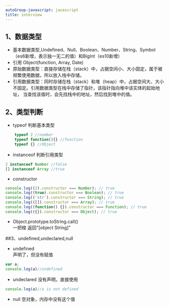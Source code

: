 ```yaml
---
autoGroup-javascript: javascript  
title: interview
--- 
```


## 1、数据类型
* 基本数据类型,Undefined、Null、Boolean、Number、String、Symbol（es6新增，表示独一无二的值）和BigInt（es10新增）
* 引用 Object(function, Array, Date)
* 原始数据类型：直接存储在栈（stack）中，占据空间小、大小固定，属于被频繁使用数据，所以放入栈中存储。
* 引用数据类型：同时存储在栈（stack）和堆（heap）中，占据空间大、大小不固定。引用数据类型在栈中存储了指针，该指针指向堆中该实体的起始地址，
当查找该值时，会先找栈中的地址，然后找到堆中的值。 

## 2、类型判断
* typeof  判断基本类型
```js
    typeof 2 //number   
    typeof function(){} //function  
    typeof {} //Object  
```
* instanceof  判断引用类型
```js
2 instanceof Number //false
[] instanceof Array //true
```
* constructor
```js
console.log((2).constructor === Number); // true
console.log((true).constructor === Boolean); // true
console.log(('str').constructor === String); // true
console.log(([]).constructor === Array); // true
console.log((function() {}).constructor === Function); // true
console.log(({}).constructor === Object); // true
```
* Object.prototype.toString.call()  
一把梭 返回"[object String]" 

##3、undefined,undeclared,null
* undefined  
声明了，但没有赋值
```js
var a;
console.log(a)//undefined
```
* undeclared
没有声明，直接使用  
```js
console.log(a)//a is not defined
```
* null
空对象，内存中没有这个值
